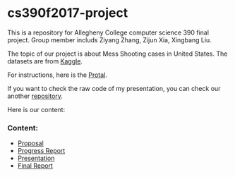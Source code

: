 # cs390f2017-project
This is a repository for Allegheny College computer science 390 final project. Group member includs Ziyang Zhang, Zijun Xia, Xingbang Liu.

The topic of our project is about Mess Shooting cases in United States. The datasets are from [Kaggle](https://www.kaggle.com/zusmani/us-mass-shootings-last-50-years).

For instructions, here is the [Protal](/instruction/cs390f2017-project.pdf).

If you want to check the raw code of my presentation, you can check our another [repository](https://github.com/liux2/cs390f2017-presentation).

Here is our content:

### Content:

- [Proposal](Proposal.md)
- [Progress Report](ProgressReport.md)
- [Presentation](http://cdn.rawgit.com/liux2/cs390f2017-presentation/master/cs390_presentation.html)
- [Final Report]()
